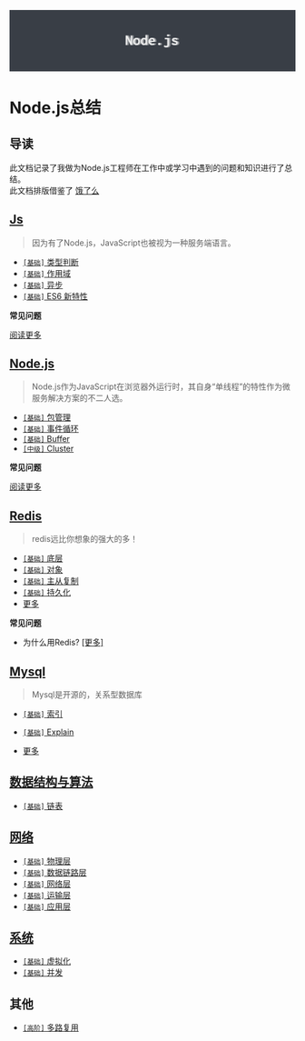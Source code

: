 ![background](./docs//assets/bg.png)

# Node.js总结

## 导读

此文档记录了我做为Node.js工程师在工作中或学习中遇到的问题和知识进行了总结。    
此文档排版借鉴了 [饿了么](https://github.com/ElemeFE/node-interview/tree/master/sections/zh-cn)

## [Js](../master/docs/sections/js/Js.md)

> 因为有了Node.js，JavaScript也被视为一种服务端语言。

* [`[基础]` 类型判断](../master/docs/sections/js/Js.md#类型判断)
* [`[基础]` 作用域](../master/docs/sections/js/Js.md#作用域)
* [`[基础]` 异步](../master/docs/sections/js/Js.md#异步)
* [`[基础]` ES6 新特性](../master/docs/sections/js/Js.md#ES6新特性)

**常见问题**


[阅读更多](../master/docs/sections/js/Js.md)


## [Node.js](../master/docs/sections/nodejs/Nodejs.md)

> Node.js作为JavaScript在浏览器外运行时，其自身“单线程”的特性作为微服务解决方案的不二人选。

* [`[基础]` 包管理](../master/docs/sections/nodejs/Nodejs.md#包管理)
* [`[基础]` 事件循环](../master/docs/sections/nodejs/Nodejs.md#事件循环)
* [`[基础]` Buffer](../master/docs/sections/nodejs/Nodejs.md#Buffer)
* [`[中级]` Cluster](../master/docs/sections/nodejs/Nodejs.md#Cluster)

**常见问题**


[阅读更多](../master/docs/sections/nodejs/Nodejs.md)


## [Redis](../master/docs/sections/redis/Redis.md)

> redis远比你想象的强大的多！

* [`[基础]` 底层](../master/docs/sections/redis/Redis.md#底层)
* [`[基础]` 对象](../master/docs/sections/redis/Redis.md#对象)
* [`[基础]` 主从复制](../master/docs/sections/redis/Redis.md#复制)
* [`[基础]` 持久化](../master/docs/sections/redis/Redis.md#持久化)
* [更多](../master/docs/sections/redis/Redis.md)

**常见问题**

* 为什么用Redis? [[更多]](../master/docs/sections/redis/Redis.md#Redis特性)


## [Mysql](../master/docs/sections/mysql/Mysql.md)

> Mysql是开源的，关系型数据库

* [`[基础]` 索引](../master/docs/sections/mysql/Mysql.md#索引)
* [`[基础]` Explain](../master/docs/sections/mysql/Mysql.md#Explain)



* [更多](../master/docs/sections/mysql/Mysql.md)



## [数据结构与算法](../master/docs/sections/dataStructure&algorithm/D&A.md)

* [`[基础]` 链表](../master/docs/sections/dataStructure&algorithm/d&a-list.md#链表)

## [网络](../master/docs/sections/net/Net.md)

* [`[基础]` 物理层](../master/docs/sections/net/net-物理层.md)
* [`[基础]` 数据链路层](../master/docs/sections/net/net-数据链路层.md)
* [`[基础]` 网络层](../master/docs/sections/net/net-网络层.md)
* [`[基础]` 运输层](../master/docs/sections/net/net-运输层.md)
* [`[基础]` 应用层](../master/docs/sections/net/net-应用层.md)

## [系统](../master/docs/sections/net/Net.md)

* [`[基础]` 虚拟化](../master/docs/sections/system/System.md)
* [`[基础]` 并发](../master/docs/sections/system/System.md)


## 其他

* [`[高阶]` 多路复用](../master/docs/sections/other/多路复用.md)
